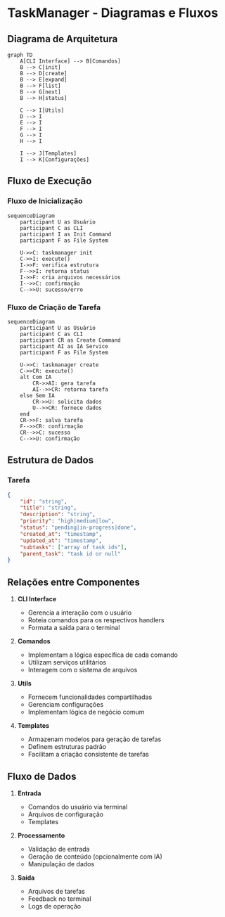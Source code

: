 # TaskManager - Diagramas e Fluxos

## Diagrama de Arquitetura

```mermaid
graph TD
    A[CLI Interface] --> B[Comandos]
    B --> C[init]
    B --> D[create]
    B --> E[expand]
    B --> F[list]
    B --> G[next]
    B --> H[status]

    C --> I[Utils]
    D --> I
    E --> I
    F --> I
    G --> I
    H --> I

    I --> J[Templates]
    I --> K[Configurações]
```

## Fluxo de Execução

### Fluxo de Inicialização
```mermaid
sequenceDiagram
    participant U as Usuário
    participant C as CLI
    participant I as Init Command
    participant F as File System

    U->>C: taskmanager init
    C->>I: execute()
    I->>F: verifica estrutura
    F-->>I: retorna status
    I->>F: cria arquivos necessários
    I-->>C: confirmação
    C-->>U: sucesso/erro
```

### Fluxo de Criação de Tarefa
```mermaid
sequenceDiagram
    participant U as Usuário
    participant C as CLI
    participant CR as Create Command
    participant AI as IA Service
    participant F as File System

    U->>C: taskmanager create
    C->>CR: execute()
    alt Com IA
        CR->>AI: gera tarefa
        AI-->>CR: retorna tarefa
    else Sem IA
        CR->>U: solicita dados
        U-->>CR: fornece dados
    end
    CR->>F: salva tarefa
    F-->>CR: confirmação
    CR-->>C: sucesso
    C-->>U: confirmação
```

## Estrutura de Dados

### Tarefa
```json
{
    "id": "string",
    "title": "string",
    "description": "string",
    "priority": "high|medium|low",
    "status": "pending|in-progress|done",
    "created_at": "timestamp",
    "updated_at": "timestamp",
    "subtasks": ["array of task ids"],
    "parent_task": "task id or null"
}
```

## Relações entre Componentes

1. **CLI Interface**
   - Gerencia a interação com o usuário
   - Roteia comandos para os respectivos handlers
   - Formata a saída para o terminal

2. **Comandos**
   - Implementam a lógica específica de cada comando
   - Utilizam serviços utilitários
   - Interagem com o sistema de arquivos

3. **Utils**
   - Fornecem funcionalidades compartilhadas
   - Gerenciam configurações
   - Implementam lógica de negócio comum

4. **Templates**
   - Armazenam modelos para geração de tarefas
   - Definem estruturas padrão
   - Facilitam a criação consistente de tarefas

## Fluxo de Dados

1. **Entrada**
   - Comandos do usuário via terminal
   - Arquivos de configuração
   - Templates

2. **Processamento**
   - Validação de entrada
   - Geração de conteúdo (opcionalmente com IA)
   - Manipulação de dados

3. **Saída**
   - Arquivos de tarefas
   - Feedback no terminal
   - Logs de operação
